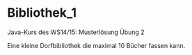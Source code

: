 Bibliothek_1
============

Java-Kurs des WS14/15: Musterlösung Übung 2

Eine kleine Dorfbibliothek die maximal 10 Bücher fassen kann.
